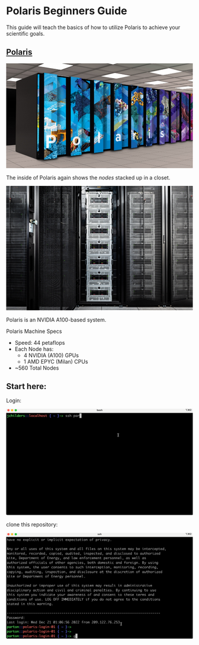 # Polaris Beginners Guide

This guide will teach the basics of how to utilize Polaris to achieve your scientific goals. 


## [Polaris](https://www.alcf.anl.gov/polaris)

![Polaris](media/polaris.jpg)

The inside of Polaris again shows the _nodes_ stacked up in a closet.

![Polaris-rack](media/polaris1.jpg)

Polaris is an NVIDIA A100-based system.

Polaris Machine Specs
* Speed: 44 petaflops
* Each Node has:
  * 4 NVIDIA (A100) GPUs
  * 1 AMD EPYC (Milan) CPUs
* ~560 Total Nodes


## Start here:

Login:

![login](media/polaris_login.gif)

clone this repository:

![clone](media/polaris_git_clone_repo.gif)

